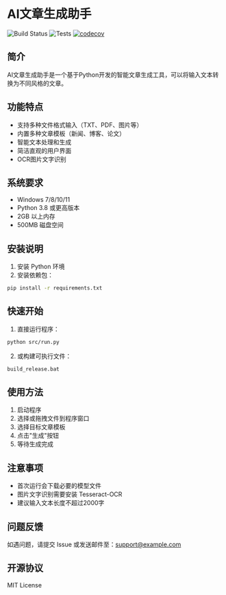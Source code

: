 # AI文章生成助手

![Build Status](https://github.com/yourusername/ai-article-generator/workflows/Build%20and%20Release/badge.svg)
![Tests](https://github.com/yourusername/ai-article-generator/workflows/Tests/badge.svg)
[![codecov](https://codecov.io/gh/yourusername/ai-article-generator/branch/main/graph/badge.svg)](https://codecov.io/gh/yourusername/ai-article-generator)

## 简介
AI文章生成助手是一个基于Python开发的智能文章生成工具，可以将输入文本转换为不同风格的文章。

## 功能特点
- 支持多种文件格式输入（TXT、PDF、图片等）
- 内置多种文章模板（新闻、博客、论文）
- 智能文本处理和生成
- 简洁直观的用户界面
- OCR图片文字识别

## 系统要求
- Windows 7/8/10/11
- Python 3.8 或更高版本
- 2GB 以上内存
- 500MB 磁盘空间

## 安装说明
1. 安装 Python 环境
2. 安装依赖包：
```bash
pip install -r requirements.txt
```

## 快速开始
1. 直接运行程序：
```bash
python src/run.py
```

2. 或构建可执行文件：
```bash
build_release.bat
```

## 使用方法
1. 启动程序
2. 选择或拖拽文件到程序窗口
3. 选择目标文章模板
4. 点击"生成"按钮
5. 等待生成完成

## 注意事项
- 首次运行会下载必要的模型文件
- 图片文字识别需要安装 Tesseract-OCR
- 建议输入文本长度不超过2000字

## 问题反馈
如遇问题，请提交 Issue 或发送邮件至：support@example.com

## 开源协议
MIT License 